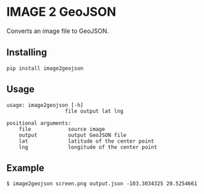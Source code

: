 # IMAGE 2 GeoJSON

Converts an image file to GeoJSON.


## Installing

`pip install image2geojson`


## Usage

~~~
usage: image2geojson [-h]
                   file output lat lng

positional arguments:
    file            source image
    output          output GeoJSON file
    lat             latitude of the center point
    lng             longitude of the center point

~~~

## Example

~~~
$ image2geojson screen.png output.json -103.3034325 20.5254661
~~~
 
